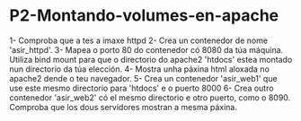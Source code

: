 # P2-Montando-volumes-en-apache

1- Comproba que a tes a imaxe httpd
2- Crea un contenedor de nome 'asir_httpd'.
3- Mapea o porto 80 do contenedor có 8080 da túa máquina. Utiliza bind mount para que o directorio do apache2 'htdocs' estea montado nun directorio da túa elección.
4- Mostra unha páxina html aloxada no apache2 dende o teu navegador.
5- Crea un contenedor 'asir_web1' que use este mesmo directorio para 'htdocs' e o puerto 8000
6- Crea outro contenedor 'asir_web2' có el mesmo directorio e otro puerto, como o 8090.
Comproba que los dous servidores mostran a mesma páxina.